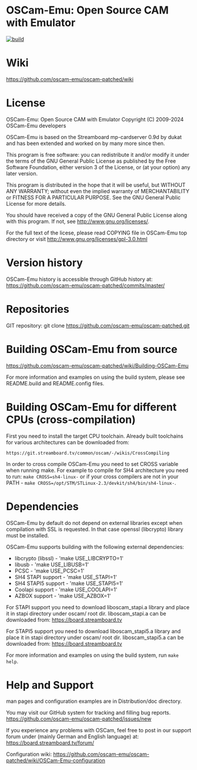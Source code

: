 OSCam-Emu: Open Source CAM with Emulator
========================================
[![build](https://github.com/oscam-emu/oscam-patched/actions/workflows/build.yml/badge.svg)](https://github.com/oscam-emu/oscam-patched/actions/workflows/build.yml)

Wiki
====
https://github.com/oscam-emu/oscam-patched/wiki

License
=======

OSCam-Emu: Open Source CAM with Emulator
Copyright (C) 2009-2024 OSCam-Emu developers

OSCam-Emu is based on the Streamboard mp-cardserver 0.9d by dukat and
has been extended and worked on by many more since then.

This program is free software: you can redistribute it and/or modify
it under the terms of the GNU General Public License as published by
the Free Software Foundation, either version 3 of the License, or
(at your option) any later version.

This program is distributed in the hope that it will be useful,
but WITHOUT ANY WARRANTY; without even the implied warranty of
MERCHANTABILITY or FITNESS FOR A PARTICULAR PURPOSE.  See the
GNU General Public License for more details.

You should have received a copy of the GNU General Public License
along with this program.  If not, see <http://www.gnu.org/licenses/>.

For the full text of the licese, please read COPYING file in OSCam-Emu
top directory or visit http://www.gnu.org/licenses/gpl-3.0.html


Version history
===============

OSCam-Emu history is accessible through GitHub history at:
   https://github.com/oscam-emu/oscam-patched/commits/master/


Repositories
============

GIT repository:
   git clone https://github.com/oscam-emu/oscam-patched.git


Building OSCam-Emu from source
==========================

https://github.com/oscam-emu/oscam-patched/wiki/Building-OSCam-Emu

For more information and examples on using the build system, please
see README.build and README.config files.


Building OSCam-Emu for different CPUs (cross-compilation)
=====================================================

First you need to install the target CPU toolchain. Already built toolchains
for various architectures can be downloaded from:

    https://git.streamboard.tv/common/oscam/-/wikis/CrossCompiling

In order to cross compile OSCam-Emu you need to set CROSS variable when
running make. For example to compile for SH4 architecture you need
to run: `make CROSS=sh4-linux-` or if your cross compilers are not
in your PATH - `make CROSS=/opt/STM/STLinux-2.3/devkit/sh4/bin/sh4-linux-`.


Dependencies
============

OSCam-Emu by default do not depend on external libraries except when compilation
with SSL is requested. In that case openssl (libcrypto) library must be
installed.

OSCam-Emu supports building with the following external dependencies:
  - libcrypto (libssl) - 'make USE_LIBCRYPTO=1'
  - libusb             - 'make USE_LIBUSB=1'
  - PCSC               - 'make USE_PCSC=1'
  - SH4 STAPI support  - 'make USE_STAPI=1'
  - SH4 STAPI5 support - 'make USE_STAPI5=1'
  - Coolapi support    - 'make USE_COOLAPI=1'
  - AZBOX support      - 'make USE_AZBOX=1'

For STAPI support you need to download liboscam_stapi.a library and place
it in stapi directory under oscam/ root dir. liboscam_stapi.a can be downloaded
from: https://board.streamboard.tv

For STAPI5 support you need to download liboscam_stapi5.a library and place
it in stapi directory under oscam/ root dir. liboscam_stapi5.a can be downloaded
from: https://board.streamboard.tv

For more information and examples on using the build system, run `make help`.


Help and Support
================

man pages and configuration examples are in Distribution/doc directory.

You may visit our GitHub system for tracking and filling bug reports.
   https://github.com/oscam-emu/oscam-patched/issues/new

If you experience any problems with OSCam, feel free to post in our support
forum under (mainly German and English language) at:
   https://board.streamboard.tv/forum/

Configuration wiki:
   https://github.com/oscam-emu/oscam-patched/wiki/OSCam-Emu-configuration
